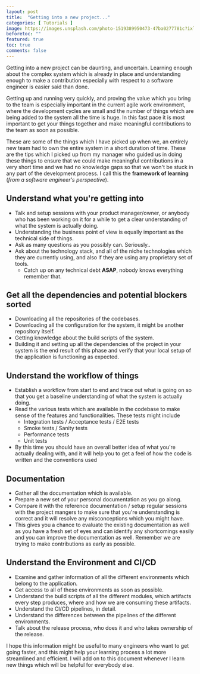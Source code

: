 ```yaml
---
layout: post
title:  "Getting into a new project..."
categories: [ Tutorials ]
image: https://images.unsplash.com/photo-1519389950473-47ba0277781c?ixlib=rb-1.2.1&ixid=eyJhcHBfaWQiOjEyMDd9&auto=format&fit=crop&w=1280&q=60 
beforetoc: ""
featured: true
toc: true
comments: false
---
```

Getting into a new project can be daunting, and uncertain. Learning enough about the complex system which is already in place and understanding enough to make a contribution especially with respect to a software engineer is easier said than done.

Getting up and running very quickly, and proving the value which you bring to the team is especially important in the current agile work environment, where the development cycles are small and the number of things which are being added to the system all the time is huge. In this fast pace it is most important to get your things together and make meaningful contributions to the team as soon as possible.

These are some of the things which I have picked up when we, an entirely new team had to own the entire system in a short duration of time. These are the tips which I picked up from my manager who guided us in doing these things to ensure that we could make meaningful contributions in a very short time and we had no knowledge gaps so that we won't be stuck in any part of the development process. I call this the **framework of learning** (*from a software engineer's perspective*).
## Understand what you're getting into
- Talk and setup sessions with your product manager/owner, or anybody who has been working on it for a while to get a clear understanding of what the system is actually doing.
- Understanding the business point of view is equally important as the technical side of things.
- Ask as many questions as you possibly can. Seriously..
- Ask about the technology stack, and all of the niche technologies which they are currently using, and also if they are using any proprietary set of tools.
  - Catch up on any technical debt **ASAP**, nobody knows everything remember that.

## Get all the dependencies and potential blockers sorted
- Downloading all the repositories of the codebases.
- Downloading all the configuration for the system, it might be another repository itself.
- Getting knowledge about the build scripts of the system.
- Building it and setting up all the dependencies of the project in your system is the end result of this phase and verify that your local setup of the application is functioning as expected.

## Understand the workflow of things
- Establish a workflow from start to end and trace out what is going on so that you get a baseline understanding of what the system is actually doing.
- Read the various tests which are available in the codebase to make sense of the features and functionalities. These tests might include
  - Integration tests /  Acceptance tests / E2E tests
  - Smoke tests / Sanity tests
  - Performance tests
  - Unit tests
- By this time you should have an overall better idea of what you're actually dealing with, and it will help you to get a feel of how the code is written and the conventions used

## Documentation
- Gather all the documentation which is available.
- Prepare a new set of your personal documentation as you go along.
- Compare it with the reference documentation / setup regular sessions with the project mangers to make sure that you're understanding is correct and it will resolve any misconceptions which you might have.
- This gives you a chance to evaluate the existing documentation as well as you have a fresh set of eyes and can identify any shortcomings easily and you can improve the documentation as well. Remember we are trying to make contributions as early as possible.

## Understand the Environment and CI/CD
- Examine and gather information of all the different environments which belong to the application.
- Get access to all of these environments as soon as possible.
- Understand the build scripts of all the different modules, which artifacts every step produces, where and how we are consuming these artifacts.
- Understand the CI/CD pipelines, in detail.
- Understand the differences between the pipelines of the different environments.
- Talk about the release process, who does it and who takes ownership of the release.

I hope this information might be useful to many engineers who want to get going faster, and this might help your learning process a lot more streamlined and efficient. I will add on to this document whenever I learn new things which will be helpful for everybody else.